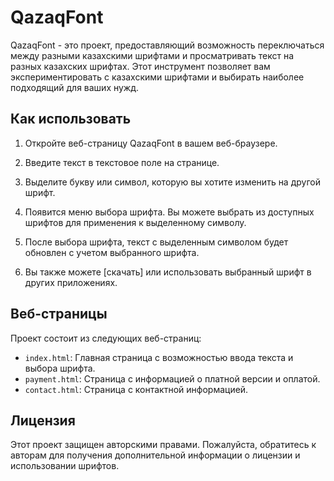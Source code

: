 # QazaqFont

QazaqFont - это проект, предоставляющий возможность переключаться между разными казахскими шрифтами и просматривать текст на разных казахских шрифтах. Этот инструмент позволяет вам экспериментировать с казахскими шрифтами и выбирать наиболее подходящий для ваших нужд.

## Как использовать

1. Откройте веб-страницу QazaqFont в вашем веб-браузере.

2. Введите текст в текстовое поле на странице.

3. Выделите букву или символ, которую вы хотите изменить на другой шрифт.

4. Появится меню выбора шрифта. Вы можете выбрать из доступных шрифтов для применения к выделенному символу.

5. После выбора шрифта, текст с выделенным символом будет обновлен с учетом выбранного шрифта.

6. Вы также можете [скачать] или использовать выбранный шрифт в других приложениях.

## Веб-страницы

Проект состоит из следующих веб-страниц:

- `index.html`: Главная страница с возможностью ввода текста и выбора шрифта.
- `payment.html`: Страница с информацией о платной версии и оплатой.
- `contact.html`: Страница с контактной информацией.

## Лицензия

Этот проект защищен авторскими правами. Пожалуйста, обратитесь к авторам для получения дополнительной информации о лицензии и использовании шрифтов.
